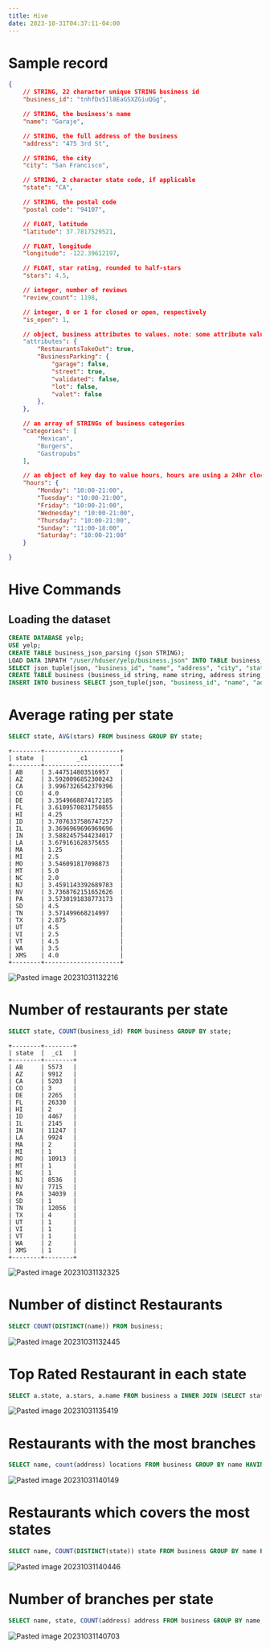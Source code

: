 ```yaml
---
title: Hive
date: 2023-10-31T04:37:11-04:00
---
```



# Sample record

```json
{
    // STRING, 22 character unique STRING business id
    "business_id": "tnhfDv5Il8EaGSXZGiuQGg",

    // STRING, the business's name
    "name": "Garaje",

    // STRING, the full address of the business
    "address": "475 3rd St",

    // STRING, the city
    "city": "San Francisco",

    // STRING, 2 character state code, if applicable
    "state": "CA",

    // STRING, the postal code
    "postal code": "94107",

    // FLOAT, latitude
    "latitude": 37.7817529521,

    // FLOAT, longitude
    "longitude": -122.39612197,

    // FLOAT, star rating, rounded to half-stars
    "stars": 4.5,

    // integer, number of reviews
    "review_count": 1198,

    // integer, 0 or 1 for closed or open, respectively
    "is_open": 1,

    // object, business attributes to values. note: some attribute values might be objects
    "attributes": {
        "RestaurantsTakeOut": true,
        "BusinessParking": {
            "garage": false,
            "street": true,
            "validated": false,
            "lot": false,
            "valet": false
        },
    },

    // an array of STRINGs of business categories
    "categories": [
        "Mexican",
        "Burgers",
        "Gastropubs"
    ],

    // an object of key day to value hours, hours are using a 24hr clock
    "hours": {
        "Monday": "10:00-21:00",
        "Tuesday": "10:00-21:00",
        "Friday": "10:00-21:00",
        "Wednesday": "10:00-21:00",
        "Thursday": "10:00-21:00",
        "Sunday": "11:00-18:00",
        "Saturday": "10:00-21:00"
    }

}
```


# Hive Commands
## Loading the dataset
```sql
CREATE DATABASE yelp;
USE yelp;
CREATE TABLE business_json_parsing (json STRING);
LOAD DATA INPATH "/user/hduser/yelp/business.json" INTO TABLE business_json_parsing;
SELECT json_tuple(json, "business_id", "name", "address", "city", "state", "stars")  from (select * from business_json_parsing) as q;
CREATE TABLE business (business_id string, name string, address string, city string, state string, stars float);
INSERT INTO business SELECT json_tuple(json, "business_id", "name", "address", "city", "state", "stars")  from (select * from business_json_parsing) as q;
```

# Average rating per state

```sql
SELECT state, AVG(stars) FROM business GROUP BY state;
```

```
+--------+---------------------+
| state  |         _c1         |
+--------+---------------------+
| AB     | 3.447514803516957   |
| AZ     | 3.5920096852300243  |
| CA     | 3.9967326542379396  |
| CO     | 4.0                 |
| DE     | 3.3549668874172185  |
| FL     | 3.6109570831750855  |
| HI     | 4.25                |
| ID     | 3.7076337586747257  |
| IL     | 3.3696969696969696  |
| IN     | 3.5882457544234017  |
| LA     | 3.679161628375655   |
| MA     | 1.25                |
| MI     | 2.5                 |
| MO     | 3.546091817098873   |
| MT     | 5.0                 |
| NC     | 2.0                 |
| NJ     | 3.4591143392689783  |
| NV     | 3.7368762151652626  |
| PA     | 3.5730191838773173  |
| SD     | 4.5                 |
| TN     | 3.571499668214997   |
| TX     | 2.875               |
| UT     | 4.5                 |
| VI     | 2.5                 |
| VT     | 4.5                 |
| WA     | 3.5                 |
| XMS    | 4.0                 |
+--------+---------------------+
```

![Pasted image 20231031132216](../assets/Pasted%20image%2020231031132216.png)

# Number of restaurants per state

```sql
SELECT state, COUNT(business_id) FROM business GROUP BY state;
```

```
+--------+--------+
| state  |  _c1   |
+--------+--------+
| AB     | 5573   |
| AZ     | 9912   |
| CA     | 5203   |
| CO     | 3      |
| DE     | 2265   |
| FL     | 26330  |
| HI     | 2      |
| ID     | 4467   |
| IL     | 2145   |
| IN     | 11247  |
| LA     | 9924   |
| MA     | 2      |
| MI     | 1      |
| MO     | 10913  |
| MT     | 1      |
| NC     | 1      |
| NJ     | 8536   |
| NV     | 7715   |
| PA     | 34039  |
| SD     | 1      |
| TN     | 12056  |
| TX     | 4      |
| UT     | 1      |
| VI     | 1      |
| VT     | 1      |
| WA     | 2      |
| XMS    | 1      |
+--------+--------+
```

![Pasted image 20231031132325](../assets/Pasted%20image%2020231031132325.png)

# Number of distinct Restaurants

```sql
SELECT COUNT(DISTINCT(name)) FROM business;
```
![Pasted image 20231031132445](../assets/Pasted%20image%2020231031132445.png)


# Top Rated Restaurant in each state
```sql
SELECT a.state, a.stars, a.name FROM business a INNER JOIN (SELECT state, MAX(stars) stars FROM business GROUP BY state) b ON a.state = b.state AND a.stars = b.stars;
```

![Pasted image 20231031135419](../assets/Pasted%20image%2020231031135419.png)

# Restaurants with the most branches
```sql
SELECT name, count(address) locations FROM business GROUP BY name HAVING locations > 1 ORDER BY locations DESC;
```
![Pasted image 20231031140149](../assets/Pasted%20image%2020231031140149.png)

# Restaurants which covers the most states
```sql
SELECT name, COUNT(DISTINCT(state)) state FROM business GROUP BY name HAVING state >1 ORDER BY state;
```

![Pasted image 20231031140446](../assets/Pasted%20image%2020231031140446.png)

# Number of branches per state
```sql
SELECT name, state, COUNT(address) address FROM business GROUP BY name, state HAVING address > 1 ORDER BY address;
```

![Pasted image 20231031140703](../assets/Pasted%20image%2020231031140703.png)